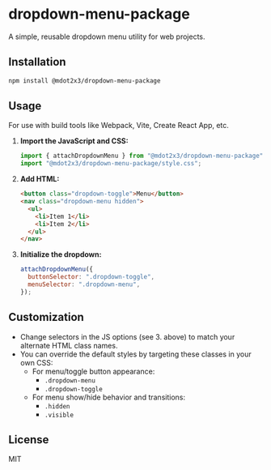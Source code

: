 # dropdown-menu-package

A simple, reusable dropdown menu utility for web projects.

## Installation

```bash
npm install @mdot2x3/dropdown-menu-package
```

## Usage

For use with build tools like Webpack, Vite, Create React App, etc.

1. **Import the JavaScript and CSS:**

   ```js
   import { attachDropdownMenu } from "@mdot2x3/dropdown-menu-package";
   import "@mdot2x3/dropdown-menu-package/style.css";
   ```

2. **Add HTML:**

   ```html
   <button class="dropdown-toggle">Menu</button>
   <nav class="dropdown-menu hidden">
     <ul>
       <li>Item 1</li>
       <li>Item 2</li>
     </ul>
   </nav>
   ```

3. **Initialize the dropdown:**

   ```js
   attachDropdownMenu({
     buttonSelector: ".dropdown-toggle",
     menuSelector: ".dropdown-menu",
   });
   ```

## Customization

- Change selectors in the JS options (see 3. above) to match your alternate HTML class names.
- You can override the default styles by targeting these classes in your own CSS:
  - For menu/toggle button appearance:
    - `.dropdown-menu`
    - `.dropdown-toggle`
  - For menu show/hide behavior and transitions:
    - `.hidden`
    - `.visible`

## License

MIT
